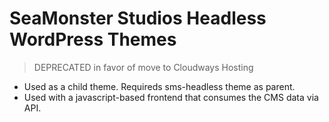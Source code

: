 # SeaMonster Studios Headless WordPress Themes
> DEPRECATED in favor of move to Cloudways Hosting
* Used as a child theme. Requireds sms-headless theme as parent.
* Used with a javascript-based frontend that consumes the CMS data via API.
